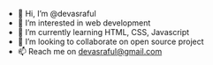 - 👋 Hi, I’m @devasraful
- 👀 I’m interested in web development
- 🌱 I’m currently learning HTML, CSS, Javascript
- 💞️ I’m looking to collaborate on open source project
- 📫 Reach me on devasraful@gmail.com

<!---
devasraful/devasraful is a ✨ special ✨ repository because its `README.md` (this file) appears on your GitHub profile.
You can click the Preview link to take a look at your changes.
--->
